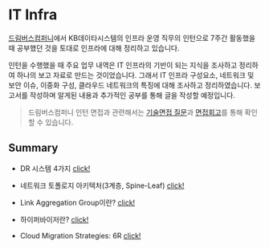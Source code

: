 # IT Infra

[드림버스컴퍼니](https://comento.kr/career/dreamverse/kbds-1)에서 KB데이타시스템의 인프라 운영 직무의 인턴으로 7주간 활동했을 때 공부했던 것을 토대로 인프라에 대해 정리하고 있습니다.

인턴을 수행했을 때 주요 업무 내역은 IT 인프라의 기반이 되는 지식을 조사하고 정리하여 하나의 보고 자료로 만드는 것이었습니다. 그래서 IT 인프라 구성요소, 네트워크 및 보안 이슈, 이중화 구성, 클라우드 네트워크의 특징에 대해 조사하고 정리하였습니다. 보고서를 작성하며 알게된 내용과 추가적인 공부를 통해 글을 작성할 예정입니다.

> 드림버스컴퍼니 인턴 면접과 관련해서는 [기술면접 질문](https://github.com/Ohjiwoo-lab/TIL/blob/main/Non-category/dreamverse_company_interview.md)과 [면접회고](https://velog.io/@jiwoo_048/KBDS-dreamverse-company)를 통해 확인할 수 있습니다.

## Summary

- DR 시스템 4가지 [click!](https://github.com/Ohjiwoo-lab/TIL/blob/main/Infra/DR_System.md)

- 네트워크 토폴로지 아키텍처(3계층, Spine-Leaf) [click!](https://github.com/Ohjiwoo-lab/TIL/blob/main/Infra/Network_Architecture.md)

- Link Aggregation Group이란? [click!](https://github.com/Ohjiwoo-lab/TIL/blob/main/Infra/LACP.md)

- 하이퍼바이저란? [click!](https://github.com/Ohjiwoo-lab/TIL/blob/main/Infra/Hypervisor.md)

- Cloud Migration Strategies: 6R [click!](https://github.com/Ohjiwoo-lab/TIL/blob/main/Infra/Cloud_Migration_Strategies.md)